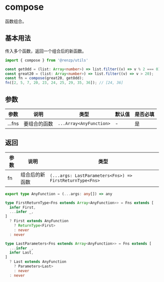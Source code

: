 # compose

函数组合。

## 基本用法

传入多个函数，返回一个组合后的新函数。

```ts
import { compose } from '@renzp/utils'

const getOdd = (list: Array<number>) => list.filter((v) => v % 2 === 0);
const great20 = (list: Array<number>) => list.filter((v) => v > 20);
const fn = compose(great20, getOdd);
fn([2, 5, 7, 20, 23, 24, 25, 29, 35, 36]); // [24, 36]
```

## 参数

| 参数   | 说明         | 类型                    | 默认值 | 是否必填 |
| ------ | ------------ | ----------------------- | ------ | -------- |
| ...fns | 要组合的函数 | `...Array<AnyFunction>` | -      | 是       |

## 返回

| 参数 | 说明           | 类型                                                     |
| ---- | -------------- | -------------------------------------------------------- |
| fn   | 组合后的新函数 | `(...args: LastParameters<Fns>) => FirstReturnType<Fns>` |

```ts
export type AnyFunction = (...args: any[]) => any

type FirstReturnType<Fns extends Array<AnyFunction>> = Fns extends [
  infer First,
  ...infer _,
]
  ? First extends AnyFunction
    ? ReturnType<First>
    : never
  : never

type LastParameters<Fns extends Array<AnyFunction>> = Fns extends [
  ...infer _,
  infer Last,
]
  ? Last extends AnyFunction
    ? Parameters<Last>
    : never
  : never
```
